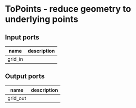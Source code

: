 [headline]:<>
ToPoints - reduce geometry to underlying points
===============================================
[headline]:<>
[inputPorts]:<>
Input ports
-----------
|name|description|
|-|-|
|grid_in||


[inputPorts]:<>
[outputPorts]:<>
Output ports
------------
|name|description|
|-|-|
|grid_out||


[outputPorts]:<>
[parameters]:<>

[parameters]:<>
